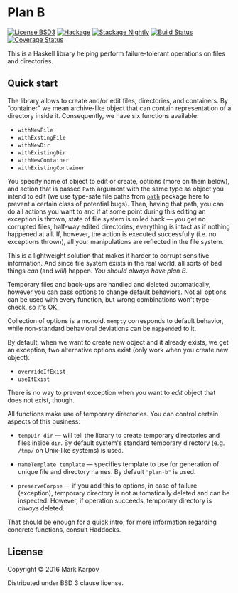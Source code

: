 # Plan B

[![License BSD3](https://img.shields.io/badge/license-BSD3-brightgreen.svg)](http://opensource.org/licenses/BSD-3-Clause)
[![Hackage](https://img.shields.io/hackage/v/plan-b.svg?style=flat)](https://hackage.haskell.org/package/plan-b)
[![Stackage Nightly](http://stackage.org/package/plan-b/badge/nightly)](http://stackage.org/nightly/package/plan-b)
[![Build Status](https://travis-ci.org/mrkkrp/plan-b.svg?branch=master)](https://travis-ci.org/mrkkrp/plan-b)
[![Coverage Status](https://coveralls.io/repos/mrkkrp/plan-b/badge.svg?branch=master&service=github)](https://coveralls.io/github/mrkkrp/plan-b?branch=master)

This is a Haskell library helping perform failure-tolerant operations on
files and directories.

## Quick start

The library allows to create and/or edit files, directories, and
containers. By “container” we mean archive-like object that can contain
representation of a directory inside it. Consequently, we have six functions
available:

* `withNewFile`
* `withExstingFile`
* `withNewDir`
* `withExistingDir`
* `withNewContainer`
* `withExistingContainer`

You specify name of object to edit or create, options (more on them below),
and action that is passed `Path` argument with the same type as object you
intend to edit (we use type-safe file paths from
[`path`](https://hackage.haskell.org/package/path) package here to prevent a
certain class of potential bugs). Then, having that path, you can do all
actions you want to and if at some point during this editing an exception is
thrown, state of file system is rolled back — you get no corrupted files,
half-way edited directories, everything is intact as if nothing happened at
all. If, however, the action is executed successfully (i.e. no exceptions
thrown), all your manipulations are reflected in the file system.

This is a lightweight solution that makes it harder to corrupt sensitive
information. And since file system exists in the real world, all sorts of
bad things *can* (and *will*) happen. *You should always have plan B.*

Temporary files and back-ups are handled and deleted automatically, however
you can pass options to change default behaviors. Not all options can be
used with every function, but wrong combinations won't type-check, so it's
OK.

Collection of options is a monoid. `mempty` corresponds to default behavior,
while non-standard behavioral deviations can be `mappend`ed to it.

By default, when we want to create new object and it already exists, we get
an exception, two alternative options exist (only work when you create new
object):

* `overrideIfExist`
* `useIfExist`

There is no way to prevent exception when you want to *edit* object that
does not exist, though.

All functions make use of temporary directories. You can control certain
aspects of this business:

* `tempDir dir` — will tell the library to create temporary directories and
  files inside `dir`. By default system's standard temporary directory
  (e.g. `/tmp/` on Unix-like systems) is used.

* `nameTemplate template` — specifies template to use for generation of
  unique file and directory names. By default `"plan-b"` is used.

* `preserveCorpse` — if you add this to options, in case of failure
  (exception), temporary directory is not automatically deleted and can be
  inspected. However, if operation succeeds, temporary directory is *always*
  deleted.

That should be enough for a quick intro, for more information regarding
concrete functions, consult Haddocks.

## License

Copyright © 2016 Mark Karpov

Distributed under BSD 3 clause license.
